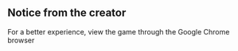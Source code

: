 ## Notice from the creator

For a better experience, view the game through the Google Chrome browser
